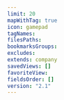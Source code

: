 ```yaml
---
limit: 20
mapWithTag: true
icon: gamepad
tagNames: 
filesPaths: 
bookmarksGroups: 
excludes: 
extends: company
savedViews: []
favoriteView: 
fieldsOrder: []
version: "2.1"
---
```

